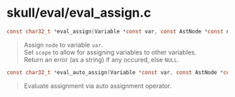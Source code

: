 # skull/eval/eval_assign.c

```c
const char32_t *eval_assign(Variable *const var, const AstNode *const node, const Scope *scope)
```

> Assign `node` to variable `var`.
> \
> Set `scope` to allow for assigning variables to other variables.
> \
> Return an error (as a string) if any occured, else `NULL`.

```c
const char32_t *eval_auto_assign(Variable *const var, const AstNode *const node, const Scope *scope)
```

> Evaluate assignment via auto assignment operator.

